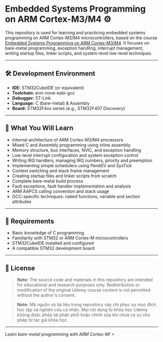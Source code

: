 # Embedded Systems Programming on ARM Cortex-M3/M4 ⚙️

This repository is used for learning and practicing embedded systems programming on ARM Cortex-M3/M4 microcontrollers, based on the course [Embedded Systems Programming on ARM Cortex-M3/M4](https://www.udemy.com/course/embedded-system-programming-on-arm-cortex-m3m4/). It focuses on bare-metal programming, exception handling, interrupt management, writing startup files, linker scripts, and system-level low-level techniques.

---

## 🛠️ Development Environment

- **IDE:** STM32CubeIDE (or equivalent)  
- **Toolchain:** arm-none-eabi-gcc  
- **Debugger:** ST-Link  
- **Language:** C (bare-metal) & Assembly  
- **Board:** STM32F4xx series (e.g., STM32F407 Discovery)

---

## 🎯 What You Will Learn

- Internal architecture of ARM Cortex-M3/M4 processors  
- Mixed C and Assembly programming using inline assembly  
- Memory structure, bus interfaces, NVIC, and exception handling  
- Low-level interrupt configuration and system exception control  
- Writing IRQ handlers, managing IRQ numbers, priority and preemption  
- Implementing simple schedulers using PendSV and SysTick  
- Context switching and stack frame management  
- Creating startup files and linker scripts from scratch  
- Complete bare-metal build process  
- Fault exceptions, fault handler implementation and analysis  
- ARM AAPCS calling convention and stack usage  
- GCC-specific techniques: naked functions, variable and section attributes  

---

## 📎 Requirements

- Basic knowledge of C programming  
- Familiarity with STM32 or ARM Cortex-M microcontrollers  
- STM32CubeIDE installed and configured  
- A compatible STM32 development board

---

## 📄 License

> **Note:** The source code and materials in this repository are intended for educational and research purposes only. Redistribution or modification of the original Udemy course content is not permitted without the author's consent.

> **Note:** Mã nguồn và tài liệu trong repository này chỉ phục vụ mục đích học tập và nghiên cứu cá nhân. Mọi nội dung từ khóa học Udemy không được phép tái phân phối hoặc chỉnh sửa khi chưa có sự cho phép từ tác giả khóa học.

---

*Learn bare-metal programming with ARM Cortex-M! ⚡*